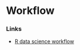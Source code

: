 # Workflow

### Links

* [R data science workflow](https://www.rebeccabarter.com/blog/2019-03-07_reproducible_pipeline/)

